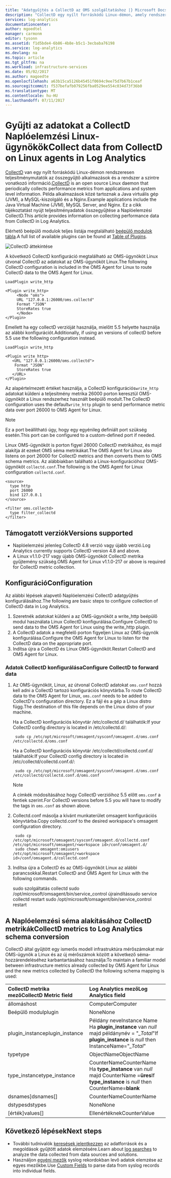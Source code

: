 ```yaml
---
title: "Adatgyűjtés a CollectD az OMS szolgáltatáshoz |} Microsoft Docs"
description: "CollectD egy nyílt forráskódú Linux-démon, amely rendszeres időközönként gyűjti az adatokat az alkalmazások és a rendszer a szintre vonatkozó információ.  Ez a cikk tájékoztatást nyújt a Naplóelemzési CollectD adatainak begyűjtése."
services: log-analytics
documentationcenter: 
author: mgoedtel
manager: carmonm
editor: tysonn
ms.assetid: f1d5bde4-6b86-4b8e-b5c1-3ecbaba76198
ms.service: log-analytics
ms.devlang: na
ms.topic: article
ms.tgt_pltfrm: na
ms.workload: infrastructure-services
ms.date: 05/02/2017
ms.author: magoedte
ms.openlocfilehash: a63b15ca5126b45451f0694c9ee75d7b67b1ceaf
ms.sourcegitcommit: f537befafb079256fba0529ee554c034d73f36b0
ms.translationtype: MT
ms.contentlocale: hu-HU
ms.lasthandoff: 07/11/2017
---
```

# <a name="collect-data-from-collectd-on-linux-agents-in-log-analytics"></a><span data-ttu-id="42c41-104">Gyűjti az adatokat a CollectD Naplóelemzési Linux-ügynökök</span><span class="sxs-lookup"><span data-stu-id="42c41-104">Collect data from CollectD on Linux agents in Log Analytics</span></span>
<span data-ttu-id="42c41-105">[CollectD](https://collectd.org/) van egy nyílt forráskódú Linux-démon rendszeresen teljesítménymutatók az összegyűjtő alkalmazások és a rendszer a szintre vonatkozó információ.</span><span class="sxs-lookup"><span data-stu-id="42c41-105">[CollectD](https://collectd.org/) is an open source Linux daemon that periodically collects performance metrics from applications and system level information.</span></span> <span data-ttu-id="42c41-106">Példa alkalmazások közé tartoznak a Java virtuális gép (JVM), a MySQL-kiszolgáló és a Nginx.</span><span class="sxs-lookup"><span data-stu-id="42c41-106">Example applications include the Java Virtual Machine (JVM), MySQL Server, and Nginx.</span></span> <span data-ttu-id="42c41-107">Ez a cikk tájékoztatást nyújt teljesítményadatok összegyűjtése a Naplóelemzési CollectD.</span><span class="sxs-lookup"><span data-stu-id="42c41-107">This article provides information on collecting performance data from CollectD in Log Analytics.</span></span>

<span data-ttu-id="42c41-108">Elérhető beépülő modulok teljes listája megtalálható [beépülő modulok tábla](https://collectd.org/wiki/index.php/Table_of_Plugins).</span><span class="sxs-lookup"><span data-stu-id="42c41-108">A full list of available plugins can be found at [Table of Plugins](https://collectd.org/wiki/index.php/Table_of_Plugins).</span></span>

![CollectD áttekintése](media/log-analytics-data-sources-collectd/overview.png)

<span data-ttu-id="42c41-110">A következő CollectD konfiguráció megtalálható az OMS-ügynököt Linux útvonal CollectD az adatokat az OMS-ügynököt Linux.</span><span class="sxs-lookup"><span data-stu-id="42c41-110">The following CollectD configuration is included in the OMS Agent for Linux to route  CollectD data to the OMS Agent for Linux.</span></span>

    LoadPlugin write_http

    <Plugin write_http>
         <Node "oms">
         URL "127.0.0.1:26000/oms.collectd"
         Format "JSON"
         StoreRates true
         </Node>
    </Plugin>

<span data-ttu-id="42c41-111">Emellett ha egy collectD verzióját használja, mielőtt 5.5 helyette használja az alábbi konfigurációt.</span><span class="sxs-lookup"><span data-stu-id="42c41-111">Additionally, if using an versions of collectD before 5.5 use the following configuration instead.</span></span>

    LoadPlugin write_http

    <Plugin write_http>
       <URL "127.0.0.1:26000/oms.collectd">
        Format "JSON"
         StoreRates true
       </URL>
    </Plugin>

<span data-ttu-id="42c41-112">Az alapértelmezett értéket használja, a CollectD konfigurációs`write_http` adatokat küldeni a teljesítmény metrika 26000 porton keresztül OMS-ügynököt a Linux rendszerhez használt beépülő modult.</span><span class="sxs-lookup"><span data-stu-id="42c41-112">The CollectD configuration uses the default`write_http` plugin to send performance metric data over port 26000 to OMS Agent for Linux.</span></span> 

> [!NOTE]
> <span data-ttu-id="42c41-113">Ez a port beállítható úgy, hogy egy egyénileg definiált port szükség esetén.</span><span class="sxs-lookup"><span data-stu-id="42c41-113">This port can be configured to a custom-defined port if needed.</span></span>

<span data-ttu-id="42c41-114">Linux OMS-ügynököt is porton figyel 26000 CollectD metrikáihoz, és majd alakítja át ezeket OMS séma metrikákat.</span><span class="sxs-lookup"><span data-stu-id="42c41-114">The OMS Agent for Linux also listens on port 26000 for CollectD metrics and then converts them to OMS schema metrics.</span></span> <span data-ttu-id="42c41-115">Az alábbiakban található a Linux-konfigurációhoz OMS-ügynököt `collectd.conf`.</span><span class="sxs-lookup"><span data-stu-id="42c41-115">The following is the OMS Agent for Linux configuration  `collectd.conf`.</span></span>

    <source>
      type http
      port 26000
      bind 127.0.0.1
    </source>

    <filter oms.collectd>
      type filter_collectd
    </filter>


## <a name="versions-supported"></a><span data-ttu-id="42c41-116">Támogatott verziók</span><span class="sxs-lookup"><span data-stu-id="42c41-116">Versions supported</span></span>
- <span data-ttu-id="42c41-117">Naplóelemzési jelenleg CollectD 4.8 verzió vagy újabb verzió.</span><span class="sxs-lookup"><span data-stu-id="42c41-117">Log Analytics currently supports CollectD version 4.8 and above.</span></span>
- <span data-ttu-id="42c41-118">A Linux v1.1.0-217 vagy újabb OMS-ügynököt CollectD metrika gyűjtemény szükség.</span><span class="sxs-lookup"><span data-stu-id="42c41-118">OMS Agent for Linux v1.1.0-217 or above is required for CollectD metric collection.</span></span>


## <a name="configuration"></a><span data-ttu-id="42c41-119">Konfiguráció</span><span class="sxs-lookup"><span data-stu-id="42c41-119">Configuration</span></span>
<span data-ttu-id="42c41-120">Az alábbi lépések alapvető Naplóelemzési CollectD adatgyűjtés konfigurálásához.</span><span class="sxs-lookup"><span data-stu-id="42c41-120">The following are basic steps to configure collection of CollectD data in Log Analytics.</span></span>

1. <span data-ttu-id="42c41-121">Szeretnék adatokat küldeni a az OMS-ügynököt a write_http beépülő modul használata Linux CollectD konfigurálása.</span><span class="sxs-lookup"><span data-stu-id="42c41-121">Configure CollectD to send data to the OMS Agent for Linux using the write_http plugin.</span></span>  
2. <span data-ttu-id="42c41-122">A CollectD adatok a megfelelő porton figyeljen Linux az OMS-ügynök konfigurálása.</span><span class="sxs-lookup"><span data-stu-id="42c41-122">Configure the OMS Agent for Linux to listen for the CollectD data on the appropriate port.</span></span>
3. <span data-ttu-id="42c41-123">Indítsa újra a CollectD és Linux OMS-ügynököt.</span><span class="sxs-lookup"><span data-stu-id="42c41-123">Restart CollectD and OMS Agent for Linux.</span></span>

### <a name="configure-collectd-to-forward-data"></a><span data-ttu-id="42c41-124">Adatok CollectD konfigurálása</span><span class="sxs-lookup"><span data-stu-id="42c41-124">Configure CollectD to forward data</span></span> 

1. <span data-ttu-id="42c41-125">Az OMS-ügynököt, Linux, az útvonal CollectD adatokat `oms.conf` hozzá kell adni a CollectD tartozó konfigurációs könyvtárba.</span><span class="sxs-lookup"><span data-stu-id="42c41-125">To route CollectD data to the OMS Agent for Linux, `oms.conf` needs to be added to CollectD's configuration directory.</span></span> <span data-ttu-id="42c41-126">Ez a fájl és a gép a Linux distro függ.</span><span class="sxs-lookup"><span data-stu-id="42c41-126">The destination of this file depends on the Linux  distro of your machine.</span></span>

    <span data-ttu-id="42c41-127">Ha a CollectD konfigurációs könyvtár /etc/collectd.d/ találhatók:</span><span class="sxs-lookup"><span data-stu-id="42c41-127">If your CollectD config directory is located in /etc/collectd.d/:</span></span>

        sudo cp /etc/opt/microsoft/omsagent/sysconf/omsagent.d/oms.conf /etc/collectd.d/oms.conf

    <span data-ttu-id="42c41-128">Ha a CollectD konfigurációs könyvtár /etc/collectd/collectd.conf.d/ találhatók:</span><span class="sxs-lookup"><span data-stu-id="42c41-128">If your CollectD config directory is located in /etc/collectd/collectd.conf.d/:</span></span>

        sudo cp /etc/opt/microsoft/omsagent/sysconf/omsagent.d/oms.conf /etc/collectd/collectd.conf.d/oms.conf

    >[!NOTE]
    ><span data-ttu-id="42c41-129">A címkék módosításához hogy CollectD verzióihoz 5.5 előtt `oms.conf` a fentiek szerint.</span><span class="sxs-lookup"><span data-stu-id="42c41-129">For CollectD versions before 5.5 you will have to modify the tags in `oms.conf` as shown above.</span></span>
    >

2. <span data-ttu-id="42c41-130">Collectd.conf másolja a kívánt munkaterület omsagent konfigurációs könyvtárba.</span><span class="sxs-lookup"><span data-stu-id="42c41-130">Copy collectd.conf to the desired workspace's omsagent configuration directory.</span></span>

        sudo cp /etc/opt/microsoft/omsagent/sysconf/omsagent.d/collectd.conf /etc/opt/microsoft/omsagent/<workspace id>/conf/omsagent.d/
        sudo chown omsagent:omiusers /etc/opt/microsoft/omsagent/<workspace id>/conf/omsagent.d/collectd.conf

3. <span data-ttu-id="42c41-131">Indítsa újra a CollectD és az OMS-ügynököt Linux az alábbi parancsokkal.</span><span class="sxs-lookup"><span data-stu-id="42c41-131">Restart CollectD and OMS Agent for Linux with the following commands.</span></span>

    <span data-ttu-id="42c41-132">sudo szolgáltatás collectd sudo /opt/microsoft/omsagent/bin/service_control újraindítás</span><span class="sxs-lookup"><span data-stu-id="42c41-132">sudo service collectd restart  sudo /opt/microsoft/omsagent/bin/service_control restart</span></span>

## <a name="collectd-metrics-to-log-analytics-schema-conversion"></a><span data-ttu-id="42c41-133">A Naplóelemzési séma alakításához CollectD metrikák</span><span class="sxs-lookup"><span data-stu-id="42c41-133">CollectD metrics to Log Analytics schema conversion</span></span>
<span data-ttu-id="42c41-134">CollectD által gyűjtött egy ismerős modell infrastruktúra mérőszámokat már OMS-ügynök a Linux és az új mérőszámok között a következő séma-hozzárendeléséhez karbantartásához használja:</span><span class="sxs-lookup"><span data-stu-id="42c41-134">To maintain a familiar model between infrastructure metrics already collected by OMS Agent for Linux and the new metrics collected by CollectD the following schema mapping is used:</span></span>

| <span data-ttu-id="42c41-135">CollectD metrika mező</span><span class="sxs-lookup"><span data-stu-id="42c41-135">CollectD Metric field</span></span> | <span data-ttu-id="42c41-136">Log Analytics mező</span><span class="sxs-lookup"><span data-stu-id="42c41-136">Log Analytics field</span></span> |
|:--|:--|
| <span data-ttu-id="42c41-137">állomás</span><span class="sxs-lookup"><span data-stu-id="42c41-137">host</span></span> | <span data-ttu-id="42c41-138">Computer</span><span class="sxs-lookup"><span data-stu-id="42c41-138">Computer</span></span> |
| <span data-ttu-id="42c41-139">Beépülő modul</span><span class="sxs-lookup"><span data-stu-id="42c41-139">plugin</span></span> | <span data-ttu-id="42c41-140">None</span><span class="sxs-lookup"><span data-stu-id="42c41-140">None</span></span> |
| <span data-ttu-id="42c41-141">plugin_instance</span><span class="sxs-lookup"><span data-stu-id="42c41-141">plugin_instance</span></span> | <span data-ttu-id="42c41-142">Példány neve</span><span class="sxs-lookup"><span data-stu-id="42c41-142">Instance Name</span></span><br><span data-ttu-id="42c41-143">Ha **plugin_instance** van *null* majd példánynév = "*_Total*"</span><span class="sxs-lookup"><span data-stu-id="42c41-143">If **plugin_instance** is *null* then InstanceName="*_Total*"</span></span> |
| <span data-ttu-id="42c41-144">type</span><span class="sxs-lookup"><span data-stu-id="42c41-144">type</span></span> | <span data-ttu-id="42c41-145">ObjectName</span><span class="sxs-lookup"><span data-stu-id="42c41-145">ObjectName</span></span> |
| <span data-ttu-id="42c41-146">type_instance</span><span class="sxs-lookup"><span data-stu-id="42c41-146">type_instance</span></span> | <span data-ttu-id="42c41-147">CounterName</span><span class="sxs-lookup"><span data-stu-id="42c41-147">CounterName</span></span><br><span data-ttu-id="42c41-148">Ha **type_instance** van *null* majd CounterName =**üres**</span><span class="sxs-lookup"><span data-stu-id="42c41-148">If **type_instance** is *null* then CounterName=**blank**</span></span> |
| <span data-ttu-id="42c41-149">dsnames]</span><span class="sxs-lookup"><span data-stu-id="42c41-149">dsnames[]</span></span> | <span data-ttu-id="42c41-150">CounterName</span><span class="sxs-lookup"><span data-stu-id="42c41-150">CounterName</span></span> |
| <span data-ttu-id="42c41-151">dstypes</span><span class="sxs-lookup"><span data-stu-id="42c41-151">dstypes</span></span> | <span data-ttu-id="42c41-152">None</span><span class="sxs-lookup"><span data-stu-id="42c41-152">None</span></span> |
| <span data-ttu-id="42c41-153">[érték]</span><span class="sxs-lookup"><span data-stu-id="42c41-153">values[]</span></span> | <span data-ttu-id="42c41-154">Ellenértéknek</span><span class="sxs-lookup"><span data-stu-id="42c41-154">CounterValue</span></span> |

## <a name="next-steps"></a><span data-ttu-id="42c41-155">Következő lépések</span><span class="sxs-lookup"><span data-stu-id="42c41-155">Next steps</span></span>
* <span data-ttu-id="42c41-156">További tudnivalók [keresések jelentkezzen](log-analytics-log-searches.md) az adatforrások és a megoldások gyűjtött adatok elemzésére.</span><span class="sxs-lookup"><span data-stu-id="42c41-156">Learn about [log searches](log-analytics-log-searches.md) to analyze the data collected from data sources and solutions.</span></span> 
* <span data-ttu-id="42c41-157">Használjon [egyéni mezők](log-analytics-custom-fields.md) syslog rekordokban levő adatok elemzése az egyes mezőkbe.</span><span class="sxs-lookup"><span data-stu-id="42c41-157">Use [Custom Fields](log-analytics-custom-fields.md) to parse data from syslog records into individual fields.</span></span>

